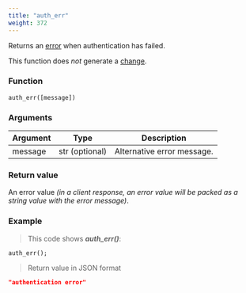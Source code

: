 ```yaml
---
title: "auth_err"
weight: 372
---
```


Returns an [error](../../data-types/error) when authentication has failed.

This function does *not* generate a [change](../../overview/changes).

### Function

`auth_err([message])`

### Arguments

Argument | Type | Description
-------- | ---- | -----------
message | str (optional) | Alternative error message.

### Return value

An error value *(in a client response, an error value will be packed as a string value with the error message)*.

### Example

> This code shows ***auth_err()***:

```thingsdb,json_response
auth_err();
```

> Return value in JSON format

```json
"authentication error"
```
